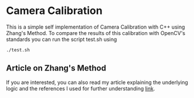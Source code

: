 # Camera Calibration

This is a simple self implementation of Camera Calibration with C++ using Zhang's Method. To compare the results of this calibration with OpenCV's standards you can run the script test.sh using  

```bash
./test.sh

```

## Article on Zhang's Method

If you are interested, you can also read my article explaining the underlying logic and the references I used for further understanding [link](https://flashblog.hashnode.dev/camera-calibration-with-zhangs-method).
